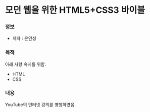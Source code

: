 # 모던 웹을 위한 HTML5+CSS3 바이블


### 정보
* 저자 : 윤인성

### 목적
아래 사항 숙지를 위함.
* HTML
* CSS

### 내용
YouTube의 인터넷 강의를 병행하였음.
